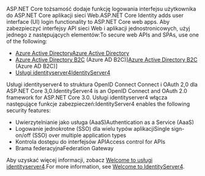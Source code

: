 <span data-ttu-id="38178-101">ASP.NET Core tożsamość dodaje funkcję logowania interfejsu użytkownika do ASP.NET Core aplikacji sieci Web.</span><span class="sxs-lookup"><span data-stu-id="38178-101">ASP.NET Core Identity adds user interface (UI) login functionality to ASP.NET Core web apps.</span></span> <span data-ttu-id="38178-102">Aby zabezpieczyć interfejsy API sieci Web i aplikacji jednostronicowych, użyj jednego z następujących elementów:</span><span class="sxs-lookup"><span data-stu-id="38178-102">To secure web APIs and SPAs, use one of the following:</span></span>

* [<span data-ttu-id="38178-103">Azure Active Directory</span><span class="sxs-lookup"><span data-stu-id="38178-103">Azure Active Directory</span></span>](/azure/api-management/api-management-howto-protect-backend-with-aad)
* <span data-ttu-id="38178-104">[Azure Active Directory B2C](/azure/active-directory-b2c/active-directory-b2c-custom-rest-api-netfw) (Azure AD B2C)]</span><span class="sxs-lookup"><span data-stu-id="38178-104">[Azure Active Directory B2C](/azure/active-directory-b2c/active-directory-b2c-custom-rest-api-netfw) (Azure AD B2C)]</span></span>
* [<span data-ttu-id="38178-105">Usługi identityserver4</span><span class="sxs-lookup"><span data-stu-id="38178-105">IdentityServer4</span></span>](https://identityserver.io)

<span data-ttu-id="38178-106">Usługi identityserver4 to struktura OpenID Connect Connect i OAuth 2,0 dla ASP.NET Core 3,0.</span><span class="sxs-lookup"><span data-stu-id="38178-106">IdentityServer4 is an OpenID Connect and OAuth 2.0 framework for ASP.NET Core 3.0.</span></span> <span data-ttu-id="38178-107">Usługi identityserver4 włącza następujące funkcje zabezpieczeń:</span><span class="sxs-lookup"><span data-stu-id="38178-107">IdentityServer4 enables the following security features:</span></span>

* <span data-ttu-id="38178-108">Uwierzytelnianie jako usługa (AaaS)</span><span class="sxs-lookup"><span data-stu-id="38178-108">Authentication as a Service (AaaS)</span></span>
* <span data-ttu-id="38178-109">Logowanie jednokrotne (SSO) dla wielu typów aplikacji</span><span class="sxs-lookup"><span data-stu-id="38178-109">Single sign-on/off (SSO) over multiple application types</span></span>
* <span data-ttu-id="38178-110">Kontrola dostępu do interfejsów API</span><span class="sxs-lookup"><span data-stu-id="38178-110">Access control for APIs</span></span>
* <span data-ttu-id="38178-111">Brama federacyjna</span><span class="sxs-lookup"><span data-stu-id="38178-111">Federation Gateway</span></span>

<span data-ttu-id="38178-112">Aby uzyskać więcej informacji, zobacz [Welcome to usługi identityserver4](http://docs.identityserver.io/en/latest/index.html).</span><span class="sxs-lookup"><span data-stu-id="38178-112">For more information, see [Welcome to IdentityServer4](http://docs.identityserver.io/en/latest/index.html).</span></span>